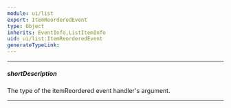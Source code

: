 ```yaml
---
module: ui/list
export: ItemReorderedEvent
type: Object
inherits: EventInfo,ListItemInfo
uid: ui/list:ItemReorderedEvent
generateTypeLink: 
---
```

---
##### shortDescription
The type of the itemReordered event handler's argument.

---
<!-- Description goes here -->